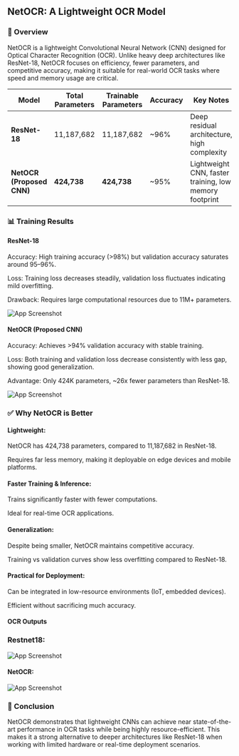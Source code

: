 ## NetOCR: A Lightweight OCR Model

### 📖 Overview

NetOCR is a lightweight Convolutional Neural Network (CNN) designed for Optical Character Recognition (OCR).
Unlike heavy deep architectures like ResNet-18, NetOCR focuses on efficiency, fewer parameters, and competitive accuracy, making it suitable for real-world OCR tasks where speed and memory usage are critical.

| Model                     | Total Parameters | Trainable Parameters | Accuracy | Key Notes                                              |
| ------------------------- | ---------------- | -------------------- | -------- | ------------------------------------------------------ |
| **ResNet-18**             | 11,187,682       | 11,187,682           | \~96%    | Deep residual architecture, high complexity            |
| **NetOCR (Proposed CNN)** | **424,738**      | **424,738**          | \~95%    | Lightweight CNN, faster training, low memory footprint |

### 📊 Training Results

#### ResNet-18

Accuracy: High training accuracy (>98%) but validation accuracy saturates around 95–96%.

Loss: Training loss decreases steadily, validation loss fluctuates indicating mild overfitting.

Drawback: Requires large computational resources due to 11M+ parameters.

![App Screenshot]("https://raw.githubusercontent.com/arnaabbb/Custom-OCR/refs/heads/main/Output/restnet18.png")

#### NetOCR (Proposed CNN)

Accuracy: Achieves >94% validation accuracy with stable training.

Loss: Both training and validation loss decrease consistently with less gap, showing good generalization.

Advantage: Only 424K parameters, ~26x fewer parameters than ResNet-18.

![App Screenshot]("C:\PROJECTS\OCR\Output\cnn.png")

### ✅ Why NetOCR is Better

#### Lightweight:

NetOCR has 424,738 parameters, compared to 11,187,682 in ResNet-18.

Requires far less memory, making it deployable on edge devices and mobile platforms.

#### Faster Training & Inference:

Trains significantly faster with fewer computations.

Ideal for real-time OCR applications.

#### Generalization:

Despite being smaller, NetOCR maintains competitive accuracy.

Training vs validation curves show less overfitting compared to ResNet-18.

#### Practical for Deployment:

Can be integrated in low-resource environments (IoT, embedded devices).

Efficient without sacrificing much accuracy.

#### OCR Outputs

### Restnet18:

![App Screenshot]("C:\PROJECTS\OCR\Output\restnet18_ocr.png")

#### NetOCR:

![App Screenshot]("C:\PROJECTS\OCR\Output\Proposed_cnn_ocr.png")

### 🚀 Conclusion

NetOCR demonstrates that lightweight CNNs can achieve near state-of-the-art performance in OCR tasks while being highly resource-efficient.
This makes it a strong alternative to deeper architectures like ResNet-18 when working with limited hardware or real-time deployment scenarios.

